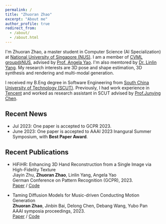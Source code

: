 ```yaml
---
permalink: /
title: "Zhuoran Zhao"
excerpt: "About me"
author_profile: true
redirect_from: 
  - /about/
  - /about.html
---
```


I'm Zhuoran Zhao, a master student in Computer Science (AI Specialization) at [National University of Singapore (NUS)](https://nus.edu.sg/). I am a member of [CVML group@NUS](https://cvml.comp.nus.edu.sg/), advised by [Prof. Angela Yao](https://www.comp.nus.edu.sg/~ayao/). I'm also memtored by [Dr. Linlin Yang](https://www.mu4yang.com/). My research interests are 3D pose and shape estimation, 3D synthesis and rendering and multi-modal generation.

I received my B.Eng degree in Software Engineering from [South China University of Technology (SCUT)](https://www.scut.edu.cn/en/). Previously, I had work experience in [Tencent](https://www.tencent.com/en-us/) and worked as research assistant in SCUT advised by [Prof.Junying Chen](https://www2.scut.edu.cn/sse/2018/0614/c16789a270666/page.htm).

## Recent News
- Jul 2023: One paper is accepted to GCPR 2023.
- June 2023: One paper is accepted to AAAI 2023 Inangural Summer Symposium, with **Best Paper Award**.

## Recent Publications
- HiFiHR: Enhancing 3D Hand Reconstruction from a Single Image via High-Fidelity Texture  
  Jiayin Zhu, **Zhuoran Zhao**, Linlin Yang, Angela Yao  
  German Conference on Pattern Recognition (GCPR), 2023.  
  [Paper](https://arxiv.org/abs/2308.13628) / [Code](https://github.com/viridityzhu/HiFiHR)

- Taming Diffusion Models for Music-driven
Conducting Motion Generation  
  **Zhuoran Zhao**, Jinbin Bai, Delong Chen, Debang Wang, Yubo Pan  
  AAAI symposia proceedings, 2023.   
  [Paper](https://arxiv.org/abs/2306.10065) / [Code](https://github.com/viiika/Diffusion-Conductor)
